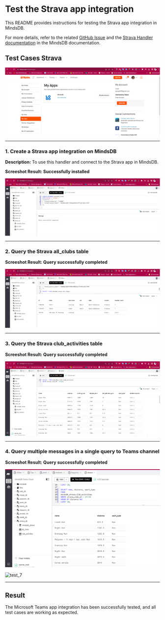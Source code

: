 # Test the Strava app integration

This README provides instructions for testing the Strava app integration in MindsDB.

For more details, refer to the related [GitHub Issue](https://github.com/mindsdb/mindsdb/issues/8150) and the [Strava Handler documentation](https://github.com/mindsdb/mindsdb/blob/staging/mindsdb/integrations/handlers/strava_handler/Readme.md) in the MindsDB documentation.

## Test Cases Strava

![test_1](assets/1.png)

-----
### 1. Create a Strava app integration on MindsDB 

**Description:**
To use this handler and connect to the Strava app in MindsDB.

**Screeshot Result: Successfully installed**

![test_2](assets/2.png)

-----
### 2. Query the Strava all_clubs table

**Screeshot Result: Query successfully completed**

![test_3](assets/3.png)

-----

### 3. Query the Strava club_activities table

**Screeshot Result: Query successfully completed**

![test_4](assets/4.png)


-----

### 4. Query multiple messages in a single query to Teams channel

**Screeshot Result: Query successfully completed**

![test_6](assets/6.png)

![test_7](assets/7.png)

-----

## Result

The Microsoft Teams app integration has been successfully tested, and all test cases are working as expected.
